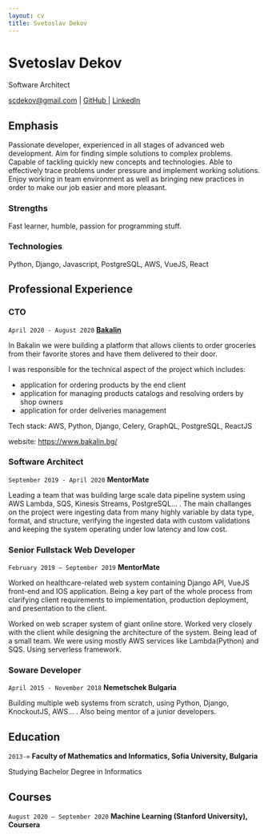 ```yaml
---
layout: cv
title: Svetoslav Dekov
---
```

# Svetoslav Dekov
Software Architect

<div id="webaddress">
<a href="scdekov@gmail.com">scdekov@gmail.com</a>
| <a href="https://github.com/scdekov"> GitHub </a>
| <a href="www.linkedin.com/in/svetoslav-dekov-40aa60b4">LinkedIn</a>
</div>


## Emphasis
Passionate developer, experienced in all stages of advanced web development. Aim for finding simple solutions to complex problems. Capable of tackling quickly new concepts and technologies. Able to effectively trace problems under pressure and implement working solutions. Enjoy working in team environment as well as bringing new practices in order to make our job easier and more pleasant.

### Strengths
Fast learner, humble, passion for programming stuff.

### Technologies

Python, Django, Javascript, PostgreSQL, AWS, VueJS, React

## Professional Experience

### CTO

`April 2020 - August 2020`
<a href="https://www.bakalin.bg">__Bakalin__</a>

In Bakalin we were building a platform that allows clients to order groceries from their favorite stores and have them delivered to their door.

I was responsible for the technical aspect of the project which includes:
- application for ordering products by the end client
- application for managing products catalogs and resolving orders by shop owners
- application for order deliveries management

Tech stack: AWS, Python, Django, Celery, GraphQL, PostgreSQL, ReactJS

website: https://www.bakalin.bg/

### Software Architect

`September 2019 - April 2020`
__MentorMate__

Leading a team that was building large scale data pipeline system using AWS Lambda, SQS, Kinesis Streams, PostgreSQL... . The main challanges on the project were ingesting data from many highly variable by data type, format, and structure, verifying the ingested data with custom validations and keeping the system operating under low latency and low cost. 

### Senior Fullstack Web Developer

`February 2019 – September 2019`
__MentorMate__

Worked on healthcare-related web system containing Django API, VueJS front-end and IOS application. Being a key part of the whole process from clarifying client requirements to implementation, production deployment, and presentation to the client.

Worked on web scraper system of giant online store. Worked very closely with the client while designing the architecture of the system. Being lead of a small team. We were using mostly AWS services like Lambda(Python) and SQS. Using serverless framework. 

### Soware Developer

`April 2015 - November 2018`
__Nemetschek Bulgaria__

Building multiple web systems from scratch, using Python, Django, KnockoutJS, AWS... . Also being mentor of a junior developers.

## Education

`2013-∞`
__Faculty of Mathematics and Informatics, Sofia University, Bulgaria__

Studying Bachelor Degree in Informatics

## Courses

`August 2020 – September 2020`
__Machine Learning (Stanford University), Coursera__

<!-- ### Footer

Last updated: January 2020 -->

